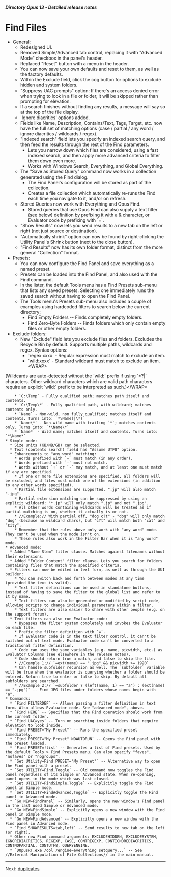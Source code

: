 ##### Directory Opus 13 - Detailed release notes

# Find Files

- General:
  - Redesigned UI.
  - Removed Simple/Advanced tab control, replacing it with "Advanced Mode" checkbox in the panel's header.
  - Replaced "Reset" button with a menu in the header.
  - You can now save your own defaults and reset to them, as well as the factory defaults.
  - Within the Exclude field, click the cog button for options to exclude hidden and system folders.
  - "Suppress UAC prompts" option: If there's an access denied error when trying to look in a file or folder, it will be skipped rather than prompting for elevation.
  - If a search finishes without finding any results, a message will say so at the top of the file display.
  - 'Ignore diacritics' options added.
  - Fields like Name, Description, Contains/Text, Tags, Target, etc. now have the full set of matching options (case / partial / any word / ignore diacritics / wildcards / regex).
  - "Indexed search" field lets you specify an indexed search query, and then feed the results through the rest of the Find parameters.
    - Lets you narrow down which files are considered, using a fast indexed search, and then apply more advanced criteria to filter them down even more.
    - Works with Windows Search, Everything, and Global Everything.
  - The "Save as Stored Query" command now works in a collection generated using the Find dialog.
    - The Find Panel's configuration will be stored as part of the collection.
    - Creates a file collection which automatically re-runs the Find each time you navigate to it, and/or on refresh.
  - Stored Queries now work with Everything and Opus Find.
    - Stored queries that use Opus Find can also supply a text filter (see below) definition by prefixing it with a & character, or Evaluator code by prefixing with \`=\`.
  - "Show Results" now lets you send results to a new tab on the left or right (not just source or destination).
  - "Automatically shrink" option can now be found by right-clicking the Utility Panel's Shrink button (next to the close button).
  - "Find Results" now has its own folder format, distinct from the more general "Collection" format.
- Presets:
  - You can now configure the Find Panel and save everything as a named preset.
  - Presets can be loaded into the Find Panel, and also used with the Find command.
  - In the lister, the default Tools menu has a Find Presets sub-menu that lists any saved presets. Selecting one immediately runs the saved search without having to open the Find Panel.
  - The Tools menu's Presets sub-menu also includes a couple of examples using hardcoded filters to search below the current directory:
    - Find Empty Folders -- Finds completely empty folders.
    - Find Zero-Byte Folders -- Finds folders which only contain empty files or other empty folders.
- Exclude folders:
  - New "Exclude" field lets you exclude files and folders. Excludes the Recycle Bin by default. Supports multiple paths, wildcards and regex. Syntax options:
    - \`regex:xxxx\` - Regular expression must match to exclude an item.
    - \`wild:xxxx\` - Standard wildcard must match to exclude an item.\<WRAP\>

(Wildcards are auto-detected without the \`wild:\` prefix if using \`\*?\|\` characters. Other wildcard characters which are valid path characters require an explicit \`wild:\` prefix to be interpreted as such.)\</WRAP\>

        * `C:\Temp` - Fully qualified path; matches path itself and contents.
        * `C:\Temp\*` - Fully qualified path, with wildcard; matches contents only.
        * `Name` - Non-wild, non fully qualified; matches itself and contents. Turns into: `*\Name(|\*)` 
        * `Name\*` - Non-wild name with trailing `*`; matches contents only. Turns into: `*\Name\*`
        * `Name*` - Wild name; matches itself and contents. Turns into: `*\Name*`
    * Simple mode:        
      * Size units (KB/MB/GB) can be selected.
      * Text (contents search) field has "Assume UTF8" option.
      * Enhancements to "any word" matching:              
        * Words prefixed with `+` must match (in any order).
        * Words prefixed with `-` must not match.
        * Words without `+` or `-` may match, and at least one must match if any are specified.
        * If one or more file extensions are specified, all folders will be excluded, and files must match one of the extensions (in addition to any other words specified).
        * Partial file extensions are supported. ".jp" will also match ".jpg".
        * Partial extension matching can be suppressed by using an explicit wildcard: "*.jp" will only match ".jp" and not ".jpg".
        * All other words containing wildcards will be treated as if partial matching is on, whether it actually is or not.                       
        * //Example:// With partial off, "dog c?t" - "dog" will only match "dog" (because no wildcard chars), but "c?t" will match both "cat" and "city".
        * Remember that the rules above only work with "any word" mode. They can't be used when the mode isn't on.
        * These rules also work in the Filter Bar when it is "any word" mode.
    * Advanced mode:      
      * Added "Name Stem" filter clause. Matches against filenames without their extensions.
      * Added "Folder Content" filter clause. Lets you search for folders containing files that match the specified criteria.
      * Filters can now be edited in text form, as well as through the GUI builder:               
        * You can switch back and forth between modes at any time (provided the text is valid).
        * Text filter definitions can be used in standalone buttons, instead of having to save the filter to the global list and refer to it by name.
        * Text filters can also be generated or modified by script code, allowing scripts to change individual parameters within a filter.
        * Text filters are also easier to share with other people (e.g. on the support forum).
      * Text filters can also run Evaluator code:                 
        * Bypasses the filter system completely and invokes the Evaluator on each file.
        * Prefix the filter definition with `=`.
        * If Evaluator code is in the text filter control, it can't be switched out of text mode. Evaluator code can't be converted to a traditional filter definition.
        * Code can uses the same variables (e.g. name, picwidth, etc.) as Evaluator Columns (see elsewhere in the release notes).
        * Code should return true a match, and false to skip the file.
        * //Example 1:// `=ext(name) == ".jpg" && picwidth >= 1920`
        * Can handle subfolder recursion as well. The `subfolder` variable will be true when the evaluator is querying whether a folder should be entered. Return true to enter or false to skip. By default all subfolders are searched.
        * //Example 2:// `=subfolder ? (left(name, 1) == "a") : (ext(name) == ".jpg")` -- Find JPG files under folders whose names begin with "a".
    * Commands:       
      * `Find FILTERDEF` -- Allows passing a filter definition in text form. Also allows Evaluator code. See "advanced mode", above.
      * `Find HERE` -- Specifies that the Find operation should work from the current folder.
      * `Find UAC=yes` -- Turn on searching inside folders that require elevation to look inside.
      * `Find PRESET="My Preset"` -- Runs the specified preset immediately.
      * `Find PRESET="My Preset" NOAUTORUN` -- Opens the Find panel with the preset loaded.
      * `Find PRESET=!list` -- Generates a list of Find presets. Used by the default Tools > Find Presets menu. Can also specify "faves", "nofaves" or "nogroups".
      * `Set Utility=Find PRESET="My Preset"` -- Alternative way to open the Find panel with a preset.
      * `Set UTILITY=Find,Toggle` -- Old command now toggles the Find panel regardless of its Simple or Advanced state. When re-opening, panel opens in the mode which was last closed.
      * `Set UTILITY=FindSimple,Toggle` -- Explicitly toggle the Find panel in Simple mode.
      * `Set UTILITY=FindAdvanced,Toggle` -- Explicitly toggle the Find panel in Advanced mode.
      * `Go NEW=FindPanel` -- Similarly, opens the new window's Find panel in the last used Simple or Advanced mode.
      * `Go NEW=FindSimple` -- Explicitly opens a new window with the Find panel in Simple mode.
      * `Go NEW=FindAdvanced` -- Explicitly opens a new window with the Find panel in Advanced mode.
      * `Find SHOWRESULTS=tab,left` -- Send results to new tab on the left (or right).
      * Other new Find command arguments: EXCLUDEHIDDEN, EXCLUDESYSTEM, IGNOREDIACRITICS, REGEXP, CASE, CONTREGEXP, CONTIGNOREDIACRITICS, CONTNOPARTIAL, CONTUTF8, QUERYENGINE.
      * `DOpusRT.exe /col /engine=everything setquery...` -- See //External Manipulation of File Collections// in the main manual.

------------------------------------------------------------------------

Next: [duplicates](/Manual/release_history/opus13_detailed/duplicates.md)
